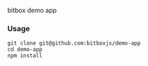 bitbox demo app

### Usage

```
git clone git@github.com:bitboxjs/demo-app
cd demo-app
npm install
```
